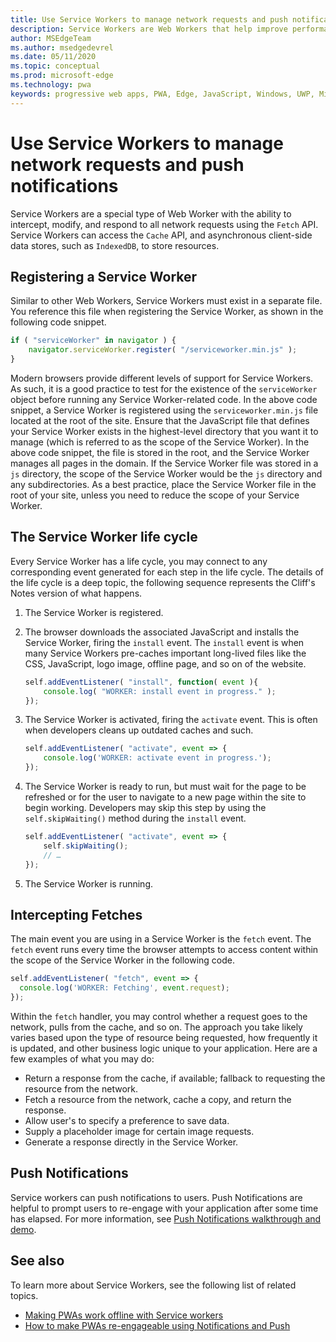 ```yaml
---
title: Use Service Workers to manage network requests and push notifications
description: Service Workers are Web Workers that help improve performance, respond to varying network conditions, and increase connectivity with your web application.
author: MSEdgeTeam
ms.author: msedgedevrel
ms.date: 05/11/2020
ms.topic: conceptual
ms.prod: microsoft-edge
ms.technology: pwa
keywords: progressive web apps, PWA, Edge, JavaScript, Windows, UWP, Microsoft Store
---
```


# Use Service Workers to manage network requests and push notifications

Service Workers are a special type of Web Worker with the ability to intercept, modify, and respond to all network requests using the `Fetch` API.  Service Workers can access the `Cache` API, and asynchronous client-side data stores, such as `IndexedDB`, to store resources.  

## Registering a Service Worker  

Similar to other Web Workers, Service Workers must exist in a separate file. You reference this file when registering the Service Worker, as shown in the following code snippet.  

```javascript
if ( "serviceWorker" in navigator ) {
    navigator.serviceWorker.register( "/serviceworker.min.js" );
}
```  

Modern browsers provide different levels of support for Service Workers. As such, it is a good practice to test for the existence of the `serviceWorker` object before running any Service Worker-related code. In the above code snippet, a Service Worker is registered using the `serviceworker.min.js` file located at the root of the site. Ensure that the JavaScript file that defines your Service Worker exists in the highest-level directory that you want it to manage \(which is referred to as the scope of the Service Worker\).  In the above code snippet, the file is stored in the root, and the Service Worker manages all pages in the domain. If the Service Worker file was stored in a `js` directory, the scope of the Service Worker would be the `js` directory and any subdirectories.  As a best practice, place the Service Worker file in the root of your site, unless you need to reduce the scope of your Service Worker.  

## The Service Worker life cycle  

Every Service Worker has a life cycle, you may connect to any corresponding event generated for each step in the life cycle.  The details of the life cycle is a deep topic, the following sequence represents the Cliff's Notes version of what happens.  

1.  The Service Worker is registered.  
1.  The browser downloads the associated JavaScript and installs the Service Worker, firing the `install` event.  The `install` event is when many Service Workers pre-caches important long-lived files like the CSS, JavaScript, logo image, offline page, and so on of the website.  
    
    ```javascript
    self.addEventListener( "install", function( event ){
        console.log( "WORKER: install event in progress." );
    });
    ```  
    
1.  The Service Worker is activated, firing the `activate` event.  This is often when developers cleans up outdated caches and such.  
    
    ```javascript
    self.addEventListener( "activate", event => {
        console.log('WORKER: activate event in progress.');
    });
    ```  
    
1.  The Service Worker is ready to run, but must wait for the page to be refreshed or for the user to navigate to a new page within the site to begin working.  Developers may skip this step by using the `self.skipWaiting()` method during the `install` event.  
    
    ```javascript
    self.addEventListener( "activate", event => {
        self.skipWaiting();
        // …
    });
    ```
    
1.  The Service Worker is running.  <!-- 🎉 -->   
    
## Intercepting Fetches  

The main event you are using in a Service Worker is the `fetch` event.  The `fetch` event runs every time the browser attempts to access content within the scope of the Service Worker in the following code.  

```javascript
self.addEventListener( "fetch", event => {
  console.log('WORKER: Fetching', event.request);
});
```  

Within the `fetch` handler, you may control whether a request goes to the network, pulls from the cache, and so on.  The approach you take likely varies based upon the type of resource being requested, how frequently it is updated, and other business logic unique to your application.  Here are a few examples of what you may do:  

*   Return a response from the cache, if available; fallback to requesting the resource from the network.  
*   Fetch a resource from the network, cache a copy, and return the response.
*   Allow user's to specify a preference to save data. 
*   Supply a placeholder image for certain image requests.  
*   Generate a response directly in the Service Worker.  

## Push Notifications  

Service workers can push notifications to users. Push Notifications are helpful to prompt users to re-engage with your application after some time has elapsed. For more information, see [Push Notifications walkthrough and demo][AzurewebsitesWebpushdemo].  

## See also  

To learn more about Service Workers, see the following list of related topics.  

*   [Making PWAs work offline with Service workers][MDNPwasMakingOfflineServiceWorkers]  
*   [How to make PWAs re-engageable using Notifications and Push][MDNPwasMakeReengageablesingNotificationsPush]  

<!-- links -->  

[AzurewebsitesWebpushdemo]: https://webpushdemo.azurewebsites.net "Web Push Notifications |  Microsoft Edge Demos"  

[MDNPwasMakingOfflineServiceWorkers]: https://developer.mozilla.org/docs/Web/Progressive_web_apps/Offline_Service_workers "Making PWAs work offline with Service workers - PWAs | MDN"  
[MDNPwasMakeReengageablesingNotificationsPush]: https://developer.mozilla.org/docs/Web/Progressive_web_apps/Re-engageable_Notifications_Push "How to make PWAs re-engageable using Notifications and Push - PWAs | MDN"  
